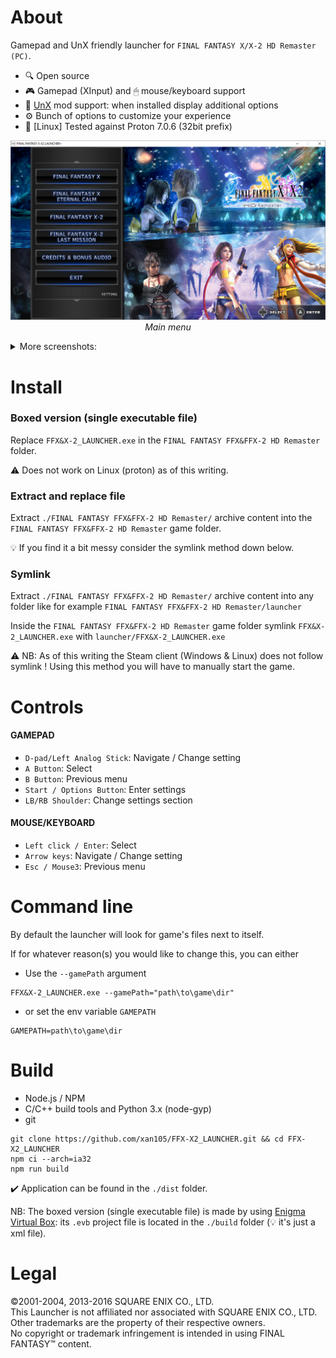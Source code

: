 About
=====

Gamepad and UnX friendly launcher for `FINAL FANTASY X/X-2 HD Remaster (PC)`.

- 🔍 Open source
- 🎮 Gamepad (XInput) and 🖱 mouse/keyboard support
- 🔧 [UnX](https://steamcommunity.com/groups/SpecialK_Mods/discussions/8/2741975115064718432/) mod support: when installed display additional options
- ⚙️ Bunch of options to customize your experience
- 🐧 [Linux] Tested against Proton 7.0.6 (32bit prefix)

<p align="center">
<img src="https://github.com/xan105/FFX-X2_LAUNCHER/raw/master/screenshot/main.png"><br />
<em>Main menu</em>
</p>

<details><summary>More screenshots:</summary>

<p align="center">
<img src="https://github.com/xan105/FFX-X2_LAUNCHER/raw/master/screenshot/settings_unx.png"><br />
<em>Settings (UnX installed)</em>
</p>

<p align="center">
<img src="https://github.com/xan105/FFX-X2_LAUNCHER/raw/master/screenshot/settings_launcher.png"><br />
<em>Launcher settings</em>
</p>

<p align="center">
<img src="https://github.com/xan105/FFX-X2_LAUNCHER/raw/master/screenshot/main_alternate.png"><br />
<em>Main menu (alternate)</em>
</p>

<p align="center">
<img src="https://github.com/xan105/FFX-X2_LAUNCHER/raw/master/screenshot/proton.png"><br />
<em>🐧 Proton 7.0.6</em>
</p>

</details>

Install
=======

### Boxed version (single executable file)

Replace `FFX&X-2_LAUNCHER.exe` in the `FINAL FANTASY FFX&FFX-2 HD Remaster` folder.

⚠️ Does not work on Linux (proton) as of this writing.

### Extract and replace file

Extract `./FINAL FANTASY FFX&FFX-2 HD Remaster/` archive content into the `FINAL FANTASY FFX&FFX-2 HD Remaster` game folder.

💡 If you find it a bit messy consider the symlink method down below.

### Symlink

Extract `./FINAL FANTASY FFX&FFX-2 HD Remaster/` archive content into any folder like for example `FINAL FANTASY FFX&FFX-2 HD Remaster/launcher`

Inside the `FINAL FANTASY FFX&FFX-2 HD Remaster` game folder symlink `FFX&X-2_LAUNCHER.exe` with `launcher/FFX&X-2_LAUNCHER.exe`

⚠️ NB: As of this writing the Steam client (Windows & Linux) does not follow symlink ! Using this method you will have to manually start the game.

Controls
========

#### GAMEPAD

- `D-pad/Left Analog Stick`: Navigate / Change setting
- `A Button`: Select
- `B Button`: Previous menu
- `Start / Options Button`: Enter settings
- `LB/RB Shoulder`: Change settings section

#### MOUSE/KEYBOARD

- `Left click / Enter`: Select
- `Arrow keys`: Navigate / Change setting
- `Esc / Mouse3`: Previous menu

Command line
============

By default the launcher will look for game's files next to itself.

If for whatever reason(s) you would like to change this, you can either

- Use the `--gamePath` argument

```
FFX&X-2_LAUNCHER.exe --gamePath="path\to\game\dir"
```

- or set the env variable `GAMEPATH`

```
GAMEPATH=path\to\game\dir
```

Build
=====

- Node.js / NPM
- C/C++ build tools and Python 3.x (node-gyp)
- git
  
```
git clone https://github.com/xan105/FFX-X2_LAUNCHER.git && cd FFX-X2_LAUNCHER
npm ci --arch=ia32 
npm run build
```

✔️ Application can be found in the `./dist` folder.

NB: The boxed version (single executable file) is made by using [Enigma Virtual Box](https://enigmaprotector.com/en/aboutvb.html):
its `.evb` project file is located in the `./build` folder (💡 it's just a xml file).

Legal
=====

©2001-2004, 2013-2016 SQUARE ENIX CO., LTD.<br />
This Launcher is not affiliated nor associated with SQUARE ENIX CO., LTD.<br />
Other trademarks are the property of their respective owners.<br />
No copyright or trademark infringement is intended in using FINAL FANTASY™ content.

